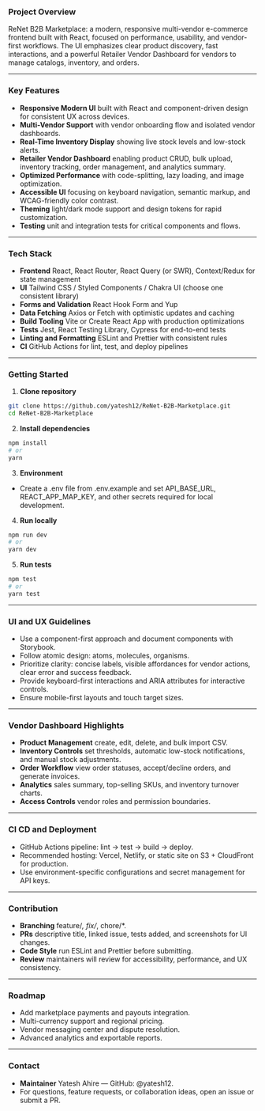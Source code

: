 ### Project Overview
ReNet B2B Marketplace: a modern, responsive multi-vendor e-commerce frontend built with React, focused on performance, usability, and vendor-first workflows. The UI emphasizes clear product discovery, fast interactions, and a powerful Retailer Vendor Dashboard for vendors to manage catalogs, inventory, and orders.

---

### Key Features
- **Responsive Modern UI** built with React and component-driven design for consistent UX across devices.  
- **Multi-Vendor Support** with vendor onboarding flow and isolated vendor dashboards.  
- **Real-Time Inventory Display** showing live stock levels and low-stock alerts.  
- **Retailer Vendor Dashboard** enabling product CRUD, bulk upload, inventory tracking, order management, and analytics summary.  
- **Optimized Performance** with code-splitting, lazy loading, and image optimization.  
- **Accessible UI** focusing on keyboard navigation, semantic markup, and WCAG-friendly color contrast.  
- **Theming** light/dark mode support and design tokens for rapid customization.  
- **Testing** unit and integration tests for critical components and flows.

---

### Tech Stack
- **Frontend** React, React Router, React Query (or SWR), Context/Redux for state management  
- **UI** Tailwind CSS / Styled Components / Chakra UI (choose one consistent library)  
- **Forms and Validation** React Hook Form and Yup  
- **Data Fetching** Axios or Fetch with optimistic updates and caching  
- **Build Tooling** Vite or Create React App with production optimizations  
- **Tests** Jest, React Testing Library, Cypress for end-to-end tests  
- **Linting and Formatting** ESLint and Prettier with consistent rules  
- **CI** GitHub Actions for lint, test, and deploy pipelines

---

### Getting Started
1. **Clone repository**
```bash
git clone https://github.com/yatesh12/ReNet-B2B-Marketplace.git
cd ReNet-B2B-Marketplace
```
2. **Install dependencies**
```bash
npm install
# or
yarn
```
3. **Environment**
- Create a .env file from .env.example and set API_BASE_URL, REACT_APP_MAP_KEY, and other secrets required for local development.  
4. **Run locally**
```bash
npm run dev
# or
yarn dev
```
5. **Run tests**
```bash
npm test
# or
yarn test
```

---

### UI and UX Guidelines
- Use a component-first approach and document components with Storybook.  
- Follow atomic design: atoms, molecules, organisms.  
- Prioritize clarity: concise labels, visible affordances for vendor actions, clear error and success feedback.  
- Provide keyboard-first interactions and ARIA attributes for interactive controls.  
- Ensure mobile-first layouts and touch target sizes.

---

### Vendor Dashboard Highlights
- **Product Management** create, edit, delete, and bulk import CSV.  
- **Inventory Controls** set thresholds, automatic low-stock notifications, and manual stock adjustments.  
- **Order Workflow** view order statuses, accept/decline orders, and generate invoices.  
- **Analytics** sales summary, top-selling SKUs, and inventory turnover charts.  
- **Access Controls** vendor roles and permission boundaries.

---

### CI CD and Deployment
- GitHub Actions pipeline: lint -> test -> build -> deploy.  
- Recommended hosting: Vercel, Netlify, or static site on S3 + CloudFront for production.  
- Use environment-specific configurations and secret management for API keys.

---

### Contribution
- **Branching** feature/*, fix/*, chore/*.  
- **PRs** descriptive title, linked issue, tests added, and screenshots for UI changes.  
- **Code Style** run ESLint and Prettier before submitting.  
- **Review** maintainers will review for accessibility, performance, and UX consistency.

---

### Roadmap
- Add marketplace payments and payouts integration.  
- Multi-currency support and regional pricing.  
- Vendor messaging center and dispute resolution.  
- Advanced analytics and exportable reports.

---

### Contact
- **Maintainer** Yatesh Ahire — GitHub: @yatesh12.  
- For questions, feature requests, or collaboration ideas, open an issue or submit a PR.
